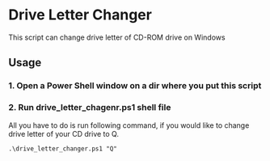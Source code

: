 # Drive Letter Changer
This script can change drive letter of CD-ROM drive on Windows

## Usage
### 1. Open a Power Shell window on a dir where you put this script

### 2. Run drive_letter_chagenr.ps1 shell file
All you have to do is run following command, 
if you would like to change drive letter of your CD drive to Q.

```
.\drive_letter_changer.ps1 "Q"
```

